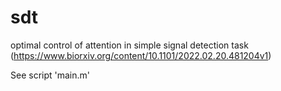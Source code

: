 # sdt
optimal control of attention in simple signal detection task (https://www.biorxiv.org/content/10.1101/2022.02.20.481204v1)

See script 'main.m' 

